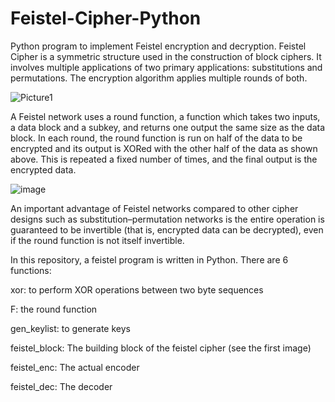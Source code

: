 # Feistel-Cipher-Python


Python program to implement Feistel encryption and decryption. Feistel Cipher is a symmetric structure used in the construction of block ciphers. It involves multiple applications of two primary applications: substitutions and permutations. The encryption algorithm applies multiple rounds of both. 


![Picture1](https://user-images.githubusercontent.com/68347909/115645110-c91cf880-a2ed-11eb-9e9f-7958ff6cc797.png)


A Feistel network uses a round function, a function which takes two inputs, a data block and a subkey, and returns one output the same size as the data block. In each round, the round function is run on half of the data to be encrypted and its output is XORed with the other half of the data as shown above. This is repeated a fixed number of times, and the final output is the encrypted data. 


 ![image](https://user-images.githubusercontent.com/68347909/115645355-3761bb00-a2ee-11eb-87f3-c35ea5f41373.png)


An important advantage of Feistel networks compared to other cipher designs such as substitution–permutation networks is the entire operation is guaranteed to be invertible (that is, encrypted data can be decrypted), even if the round function is not itself invertible. 


In this repository, a feistel program is written in Python. There are 6 functions: 

xor: to perform XOR operations between two byte sequences

F: the round function

gen_keylist: to generate keys

feistel_block: The building block of the feistel cipher (see the first image)

feistel_enc: The actual encoder

feistel_dec: The decoder

